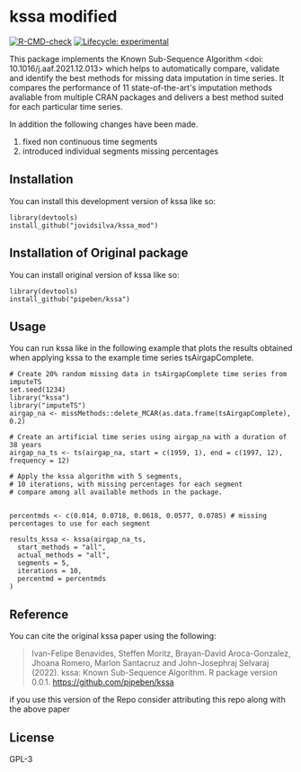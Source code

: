 
# kssa modified

<!-- badges: start -->
[![R-CMD-check](https://github.com/SteffenMoritz/kssa/workflows/R-CMD-check/badge.svg)](https://github.com/SteffenMoritz/kssa/actions)
[![Lifecycle: experimental](https://img.shields.io/badge/lifecycle-experimental-orange.svg)](https://lifecycle.r-lib.org/articles/stages.html#experimental)
<!-- badges: end -->

This package implements the Known Sub-Sequence Algorithm <doi: 10.1016/j.aaf.2021.12.013> which helps to automatically compare, validate and identify the best methods for missing data imputation in time series. It compares the performance of 11 state-of-the-art's imputation methods avaliable from multiple CRAN packages and delivers a best method suited for each particular time series.

In addition the following changes have been made.

1. fixed non continuous time segments
2. introduced individual segments missing percentages

## Installation

You can install this development version of kssa like so:

```
library(devtools)
install_github("jovidsilva/kssa_mod")
```

## Installation of Original package

You can install original version of kssa like so:

```
library(devtools)
install_github("pipeben/kssa")
```
## Usage

You can run kssa like in the following example that plots the results obtained when applying kssa to the example time series tsAirgapComplete.

```
# Create 20% random missing data in tsAirgapComplete time series from imputeTS
set.seed(1234)
library("kssa")
library("imputeTS")
airgap_na <- missMethods::delete_MCAR(as.data.frame(tsAirgapComplete), 0.2)

# Create an artificial time series using airgap_na with a duration of 38 years
airgap_na_ts <- ts(airgap_na, start = c(1959, 1), end = c(1997, 12), frequency = 12)

# Apply the kssa algorithm with 5 segments,
# 10 iterations, with missing percentages for each segment
# compare among all available methods in the package.


percentmds <- c(0.014, 0.0718, 0.0618, 0.0577, 0.0785) # missing percentages to use for each segment

results_kssa <- kssa(airgap_na_ts,
  start_methods = "all",
  actual_methods = "all",
  segments = 5,
  iterations = 10,
  percentmd = percentmds
)
```



## Reference
You can cite the original kssa paper using the following: 

  > Ivan-Felipe Benavides, Steffen Moritz, Brayan-David Aroca-Gonzalez, Jhoana
  Romero, Marlon Santacruz and John-Josephraj Selvaraj (2022). kssa: Known
  Sub-Sequence Algorithm. R package version 0.0.1.
  https://github.com/pipeben/kssa

if you use this version of the Repo consider attributing this repo along with the above paper
  
## License
GPL-3
 
